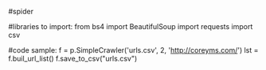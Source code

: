 #spider


#libraries to import:
from bs4 import BeautifulSoup
import requests
import csv

#code sample:
f = p.SimpleCrawler('urls.csv', 2, 'http://coreyms.com/')
lst = f.buil_url_list()
f.save_to_csv("urls.csv")